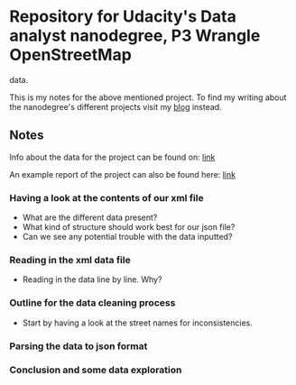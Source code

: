 # Repository for Udacity's Data analyst nanodegree, P3 Wrangle OpenStreetMap
data.

This is my notes for the above mentioned project. To find my writing about the
nanodegree's different projects visit my [blog](http://jepersson.github.io)
instead.

## Notes

Info about the data for the project can be found on:
[link](https://wiki.openstreetmap.org/wiki/OSM_XML)

An example report of the project can also be found here:
[link](https://docs.google.com/document/d/1F0Vs14oNEs2idFJR3C_OPxwS6L0HPliOii-QpbmrMo4/pub)

### Having a look at the contents of our xml file

* What are the different data present?
* What kind of structure should work best for our json file?
* Can we see any potential trouble with the data inputted?

### Reading in the xml data file

* Reading in the data line by line. Why?

### Outline for the data cleaning process

* Start by having a look at the street names for inconsistencies.

### Parsing the data to json format

### Conclusion and some data exploration
